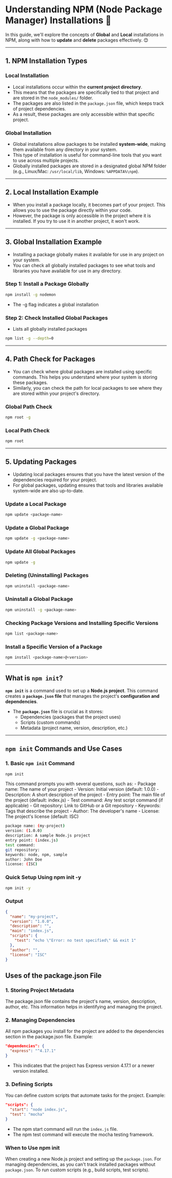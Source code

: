 # Understanding NPM (Node Package Manager) Installations 🚀

In this guide, we'll explore the concepts of **Global** and **Local** installations in NPM, along with how to **update** and **delete** packages effectively. 😊

---

## 1. NPM Installation Types

### Local Installation

- Local installations occur within the **current project directory**.
- This means that the packages are specifically tied to that project and are stored in the `node_modules/` folder.
- The packages are also listed in the `package.json` file, which keeps track of project dependencies.
- As a result, these packages are only accessible within that specific project.

### Global Installation

- Global installations allow packages to be installed **system-wide**, making them available from any directory in your system.
- This type of installation is useful for command-line tools that you want to use across multiple projects.
- Globally installed packages are stored in a designated global NPM folder (e.g., Linux/Mac: `/usr/local/lib`, Windows: `%APPDATA%\npm`).

---

## 2. Local Installation Example

- When you install a package locally, it becomes part of your project. This allows you to use the package directly within your code.
- However, the package is only accessible in the project where it is installed. If you try to use it in another project, it won't work.

---

## 3. Global Installation Example

- Installing a package globally makes it available for use in any project on your system.
- You can check all globally installed packages to see what tools and libraries you have available for use in any directory.

### Step 1: Install a Package Globally

```bash
npm install -g nodemon
```

- The -g flag indicates a global installation

### Step 2: Check Installed Global Packages

- Lists all globally installed packages

```bash
npm list -g --depth=0
```

---

## 4. Path Check for Packages

- You can check where global packages are installed using specific commands. This helps you understand where your system is storing these packages.
- Similarly, you can check the path for local packages to see where they are stored within your project's directory.

### Global Path Check

```bash
npm root -g
```

### Local Path Check

```bash
npm root
```

---

## 5. Updating Packages

- Updating local packages ensures that you have the latest version of the dependencies required for your project.
- For global packages, updating ensures that tools and libraries available system-wide are also up-to-date.

### Update a Local Package

```bash
npm update <package-name>
```

### Update a Global Package

```bash
npm update -g <package-name>
```

### Update All Global Packages

```bash
npm update -g
```

### Deleting (Uninstalling) Packages

```bash
npm uninstall <package-name>
```

### Uninstall a Global Package

```bash
npm uninstall -g <package-name>
```

### Checking Package Versions and Installing Specific Versions

```bash
npm list <package-name>
```

### Install a Specific Version of a Package

```bash
npm install <package-name>@<version>
```

---

## What is **`npm init`**?

**`npm init`** is a command used to set up a **Node.js project**. This command creates a **`package.json` file** that manages the project's **configuration and dependencies**.

- The **`package.json`** file is crucial as it stores:
  - Dependencies (packages that the project uses)
  - Scripts (custom commands)
  - Metadata (project name, version, description, etc.)

---

## **`npm init` Commands and Use Cases**

### 1. Basic **`npm init`** Command

```bash
npm init
```

This command prompts you with several questions, such as:
    - Package name: The name of your project
    - Version: Initial version (default: 1.0.0)
    - Description: A short description of the project
    - Entry point: The main file of the project (default: index.js)
    - Test command: Any test script command (if applicable)
    - Git repository: Link to GitHub or a Git repository
    - Keywords: Tags that describe the project
    - Author: The developer's name
    - License: The project's license (default: ISC)

```bash
package name: (my-project)
version: (1.0.0)
description: A sample Node.js project
entry point: (index.js)
test command: 
git repository: 
keywords: node, npm, sample
author: John Doe
license: (ISC)
```

### Quick Setup Using npm init -y

```bash
npm init -y
```

### Output

```json
{
  "name": "my-project",
  "version": "1.0.0",
  "description": "",
  "main": "index.js",
  "scripts": {
    "test": "echo \"Error: no test specified\" && exit 1"
  },
  "author": "",
  "license": "ISC"
}
```

## Uses of the package.json File

### 1. Storing Project Metadata

The package.json file contains the project's name, version, description, author, etc. This information helps in identifying and managing the project.

### 2. Managing Dependencies

All npm packages you install for the project are added to the dependencies section in the package.json file. Example:

```json
"dependencies": {
  "express": "^4.17.1"
}
```

- This indicates that the project has Express version 4.17.1 or a newer version installed.

### 3. Defining Scripts

You can define custom scripts that automate tasks for the project. Example:

```json
"scripts": {
  "start": "node index.js",
  "test": "mocha"
}
```

- The npm start command will run the ```index.js``` file.
- The npm test command will execute the mocha testing framework.

### When to Use npm init

When creating a new Node.js project and setting up the ```package.json```.
For managing dependencies, as you can't track installed packages without ```package.json```.
To run custom scripts (e.g., build scripts, test scripts).
